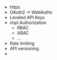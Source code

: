 - https
- OAuth2 -> WebAuthn
- Leveled API Keys
- impl Authorization
	- RBAC
	- ABAC
	- ...
- Rate limiting
- API versioning
- 